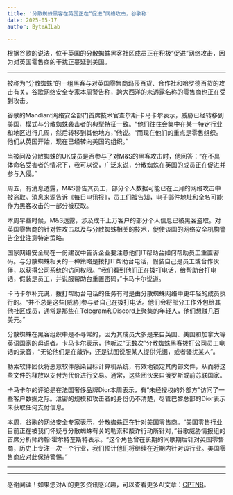 ```yaml
---
title: '分散蜘蛛黑客在英国正在“促进”网络攻击，谷歌称'
date: 2025-05-17
author: ByteAILab

---
```


根据谷歌的说法，位于英国的分散蜘蛛黑客社区成员正在积极“促进”网络攻击，因为对英国零售商的干扰正蔓延到美国。

---
被称为“分散蜘蛛”的一组黑客与对英国零售商玛莎百货、合作社和哈罗德百货的攻击有关，谷歌网络安全专家本周警告称，跨大西洋的未透露名称的零售商也正在受到攻击。

谷歌的Mandiant网络安全部门首席技术官查尔斯·卡马卡尔表示，威胁已经转移到美国，模式与分散蜘蛛袭击者的典型特征一致。“他们往往会集中在某一特定行业和地区进行几周，然后转移到其他地方，”他说。“而现在他们的重点是零售组织。他们从英国开始，现在已经转向美国的组织。”

当被问及分散蜘蛛的UK成员是否参与了对M&S的黑客攻击时，他回答：“在不具体命名受害者的情况下，我可以说，广泛来说，分散蜘蛛在英国的成员正在促进并参与入侵。”

周五，有消息透露，M&S警告其员工，部分个人数据可能已在上月的网络攻击中被盗取。消息来源告诉《每日电讯报》，员工们被告知，电子邮件地址和全名可能作为黑客攻击的一部分被获取。

本周早些时候，M&S透露，涉及成千上万客户的部分个人信息已被黑客盗取。对英国零售商的针对性攻击以及与分散蜘蛛相关的技术，促使该国的网络安全机构警告企业注意特定策略。

国家网络安全局在一份建议中告诉企业要注意他们IT帮助台如何帮助员工重置密码。与分散蜘蛛相关的一种策略是拨打IT帮助台电话，假装自己是员工或合作伙伴，以获得公司系统的访问权限。“我们看到他们正在拨打电话，给帮助台打电话，假装是员工，并说服帮助台重置密码，”卡马卡尔说道。

卡马卡尔补充说，拨打帮助台电话的任务有时是由分散蜘蛛网络中更年轻的成员执行的。“并不总是这些[威胁]参与者自己在拨打电话。他们会将部分工作外包给其他社区成员，通常是那些在Telegram和Discord上聚集的年轻人，他们想赚几百美元。”

分散蜘蛛在黑客组织中是不寻常的，因为其成员大多是来自英国、美国和加拿大等英语国家的母语者。卡马卡尔表示，他听过“无数次”分散蜘蛛黑客拨打公司员工电话的录音，“无论他们是在敲诈，还是试图说服某人提供凭据，或者骚扰某人”。

勒索软件团伙将恶意软件感染目标计算机系统，有效地锁定其内部文件，从而将这些文件的释放以支付为代价进行交易。通常，这些团伙来自俄罗斯或前苏联国家。

卡马卡尔的评论是在法国奢侈品牌Dior本周表示，有“未经授权的外部方”访问了一些客户数据之际。泄密的规模和攻击者的身份仍不清楚，尽管巴黎总部的Dior表示未获取任何支付信息。

本周，谷歌的网络安全专家表示，分散蜘蛛正在针对美国零售商。“美国零售行业目前正在被我们怀疑与分散蜘蛛有关的勒索和敲诈行动所针对，”谷歌威胁情报组的首席分析师约翰·霍尔特奎斯特表示。“这个角色曾在长期的间歇期后针对英国零售商，历史上专注一次一个行业，我们预计他们将继续在近期内针对该行业。美国零售商应对此保持警惕。”

---
---
感谢阅读！如果您对AI的更多资讯感兴趣，可以查看更多AI文章：[GPTNB](https://gptnb.com)。